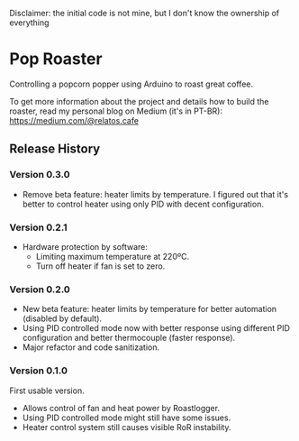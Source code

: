 Disclaimer: the initial code is not mine, but I don't know the ownership of everything

# Pop Roaster
Controlling a popcorn popper using Arduino to roast great coffee.

To get more information about the project and details how to build the roaster, read my personal blog on Medium (it's in PT-BR): https://medium.com/@relatos.cafe

## Release History

###  Version 0.3.0

 - Remove beta feature: heater limits by temperature. I figured out that it's better to control
 heater using only PID with decent configuration.

###  Version 0.2.1

 - Hardware protection by software:
   - Limiting maximum temperature at 220ºC.
   - Turn off heater if fan is set to zero.

### Version 0.2.0

 - New beta feature: heater limits by temperature for better automation (disabled by default).
 - Using PID controlled mode now with better response using different PID configuration and better thermocouple (faster response).
 - Major refactor and code sanitization.

### Version 0.1.0

First usable version.

- Allows control of fan and heat power by Roastlogger.
- Using PID controlled mode might still have some issues.
- Heater control system still causes visible RoR instability.
